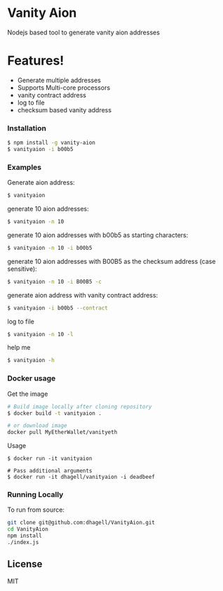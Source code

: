 # Vanity Aion

Nodejs based tool to generate vanity aion addresses

# Features!

  - Generate multiple addresses
  - Supports Multi-core processors
  - vanity contract address
  - log to file
  - checksum based vanity address

### Installation
```sh
$ npm install -g vanity-aion
$ vanityaion -i b00b5
```
### Examples

Generate aion address:
```sh
$ vanityaion
```

generate 10 aion addresses:
```sh
$ vanityaion -n 10
```

generate 10 aion addresses with b00b5 as starting characters:
```sh
$ vanityaion -n 10 -i b00b5
```
generate 10 aion addresses with B00B5 as the checksum address (case sensitive):
```sh
$ vanityaion -n 10 -i B00B5 -c
```
generate aion address with vanity contract address:
```sh
$ vanityaion -i b00b5 --contract
```
log to file
```sh
$ vanityaion -n 10 -l
```
help me
```sh
$ vanityaion -h
```
### Docker usage

Get the image
```sh
# Build image locally after cloning repository
$ docker build -t vanityaion .

# or download image
docker pull MyEtherWallet/vanityeth
```

Usage
```
$ docker run -it vanityaion

# Pass additional arguments
$ docker run -it dhagell/vanityaion -i deadbeef
```

### Running Locally
To run from source:
```sh
git clone git@github.com:dhagell/VanityAion.git
cd VanityAion
npm install
./index.js
```

License
----

MIT

